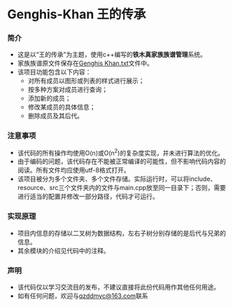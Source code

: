# Genghis-Khan 王的传承

### 简介
- 这是以“王的传承”为主题，使用c++编写的**铁木真家族族谱管理**系统。
- 家族族谱原文件保存在[Genghis Khan.txt](https://github.com/qzddmyc/Genghis_Khan/blob/main/resource/Genghis%20Khan.txt)文件中。
- 该项目功能包含以下内容：
  - 对所有成员以图形或列表的样式进行展示；
  - 按多种方案对成员进行查询；
  - 添加新的成员；
  - 修改某成员的具体信息；
  - 删除成员及其后代。

### 注意事项
- 该代码的所有操作均使用O(n)或O(n<sup>2</sup>)的复杂度实现，并未进行算法的优化。
- 由于编码的问题，该代码存在不能被正常编译的可能性，但不影响代码内容的阅读。所有文件均应使用utf-8格式打开。
- 该项目被分为多个文件夹、多个文件存储。实际运行时，可以将include、resource、src三个文件夹内的文件与main.cpp放至同一目录下；否则，需要进行适当的配置并修改一部分路径，代码才可运行。

### 实现原理
- 项目内信息的存储以二叉树为数据结构，左右子树分别存储的是后代与兄弟的信息。
- 其余模块的介绍见代码中的注释。

### 声明
- 该代码仅以学习交流目的发布，不建议直接将此份代码用作其他任何用途。
- 如有任何问题，欢迎与<qzddmyc@163.com>联系
